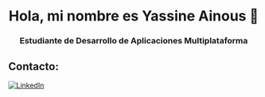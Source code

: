 <h1 align="center"> Hola, mi nombre es Yassine Ainous 👋
<h3 align="center"> Estudiante de Desarrollo de Aplicaciones Multiplataforma
 
 ## Contacto:
[![LinkedIn](https://img.shields.io/badge/LinkedIn-Yassine_Ainous-0077B5?style=for-the-badge&logo=linkedin&logoColor=white&labelColor=101010)](https://www.linkedin.com/in/yassine-ainous-44877b257/)
